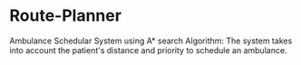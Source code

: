 # Route-Planner
Ambulance Schedular System using A* search Algorithm: The system takes into account the patient's distance and priority to schedule an ambulance. 
